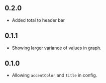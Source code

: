 ## 0.2.0

- Added total to header bar

## 0.1.1

- Showing larger variance of values in graph.

## 0.1.0

- Allowing `accentColor` and `title` in config.